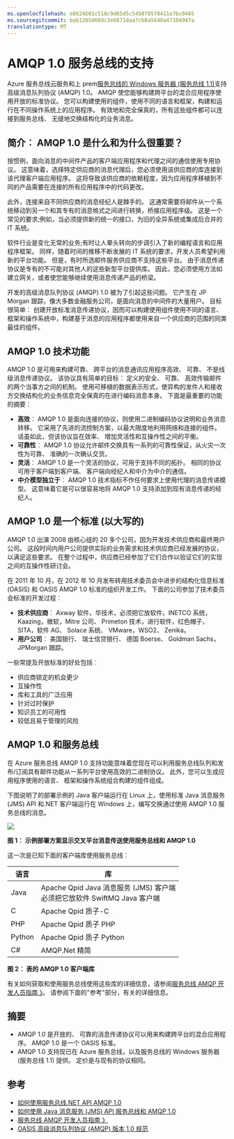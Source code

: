 ```yaml
---
ms.openlocfilehash: e8624b01c518c9d65d5c5458f85f8411e7bc0465
ms.sourcegitcommit: bab1265d669c3e6871daa7cb8a5640a47104947a
translationtype: MT
---
```

<properties 
    pageTitle="服务总线 AMQP 概述 |Microsoft Azure" 
    description="了解如何使用高级消息队列协议 (AMQP) 1.0 Azure 中。" 
    services="service-bus" 
    documentationCenter=".net" 
    authors="sethmanheim" 
    manager="timlt" 
    editor="mattshel"/>

<tags 
    ms.service="service-bus" 
    ms.workload="tbd" 
    ms.tgt_pltfrm="na" 
    ms.devlang="multiple" 
    ms.topic="article" 
    ms.date="07/21/2015" 
    ms.author="sethm"/>



# AMQP 1.0 服务总线的支持

Azure 服务总线云服务和上 prem[服务总线的 Windows 服务器 (服务总线 1.1)](https://msdn.microsoft.com/library/dn282144.aspx)支持高级消息队列协议 (AMQP) 1.0。 AMQP 使您能够构建跨平台的混合应用程序使用开放的标准协议。 您可以构建使用的组件，使用不同的语言和框架，构建和运行在不同操作系统上的应用程序。 有效地和完全保真的，所有这些组件都可以连接到服务总线、 无缝地交换结构化的业务消息。

## 简介︰ AMQP 1.0 是什么和为什么很重要？

按惯例，面向消息的中间件产品的客户端应用程序和代理之间的通信使用专用协议。 这意味着，选择特定供应商的消息代理后，您必须使用该供应商的库连接到该代理客户端应用程序。 这将导致该供应商的依赖程度，因为应用程序移植到不同的产品需要在连接的所有应用程序中的代码更改。 

此外，连接来自不同供应商的消息经纪人是棘手的。 这通常需要将邮件从一个系统移动到另一个和其专有的消息格式之间进行转换，桥接应用程序级。 这是一个常见的要求;例如，当必须提供新的统一的接口，为旧的全异系统或集成后合并的 IT 系统。

软件行业是变化无常的业务;有时让人晕头转向的步调引入了新的编程语言和应用程序框架。 同样，随着时间的推移不断发展的 IT 系统的要求，开发人员希望利用新的平台功能。 但是，有时所选邮件服务供应商不支持这些平台。 由于消息传递协议是专有的不可能对其他人的这些新型平台提供库。 因此，您必须使用方法如建立网关，或者使您能够继续使用消息传递产品的桥梁。

开发的高级消息队列协议 (AMQP) 1.0 被为了引起这些问题。 它产生在 JP Morgan 跟踪，像大多数金融服务公司，是面向消息的中间件的大量用户。 目标很简单︰ 创建开放标准消息传递协议，因而可以构建使用组件使用不同的语言、 框架和操作系统中，构建基于消息的应用程序都使用来自一个供应商的范围的同类最佳的组件。

## AMQP 1.0 技术功能

AMQP 1.0 是可用来构建可靠、 跨平台的消息通讯应用程序高效、 可靠、 不是线级消息传递协议。 该协议具有简单的目标︰ 定义的安全、 可靠、 高效传输邮件的两个当事方之间的机制。 使用可移植的数据表示形式，使异构的发件人和接收方交换结构化的业务信息完全保真的在进行编码消息本身。 下面是最重要的功能的摘要︰

*    **高效**︰ AMQP 1.0 是面向连接的协议，则使用二进制编码协议说明和业务消息转移。 它采用了先进的流控制方案，以最大限度地利用网络和连接的组件。 话虽如此，但该协议旨在效率、 增加灵活性和互操作性之间的平衡。
*    **可靠性**︰ AMQP 1.0 协议允许邮件交换具有一系列的可靠性保证，从火灾一次性为可靠、 准确的一次确认交货。
*    **灵活**︰ AMQP 1.0 是一个灵活的协议，可用于支持不同的拓扑。 相同的协议可用于客户端到客户端、 客户端向经纪人和中介为中介的通信。
*    **中介模型独立于**︰ AMQP 1.0 技术指标不作任何要求上使用代理的消息传递模型。 这意味着它是可以很容易地将 AMQP 1.0 支持添加到现有消息传递的经纪人。

## AMQP 1.0 是一个标准 (以大写的)

AMQP 1.0 出演 2008 由核心组的 20 多个公司，因为开发技术供应商和最终用户公司。 这段时间内用户公司提供实际的业务需求和技术供应商已经发展的协议，以满足这些要求。 在整个过程中，供应商已经参加了它们合作以验证它们的实现之间的互操作性研讨会。

在 2011 年 10 月，在 2012 年 10 月发布转用技术委员会中进步的结构化信息标准 (OASIS) 和 OASIS AMQP 1.0 标准的组织开发工作。 下面的公司参加了技术委员会标准的开发过程︰

*    **技术供应商**︰ Axway 软件，华技术，必须把它放软件，INETCO 系统，Kaazing，微软，Mitre 公司、 Primeton 技术，进行软件，红色帽子，SITA，软件 AG、 Solace 系统、 VMware，WSO2、 Zenika。
*    **用户公司**︰ 美国银行、 瑞士信贷银行、 德国 Boerse、 Goldman Sachs，JPMorgan 跟踪。

一些常提及开放标准的好处包括︰

*    供应商锁定的机会更少
*    互操作性
*    库和工具的广泛应用
*    针对过时保护
*    知识员工的可用性
*    较低且易于管理的风险

## AMQP 1.0 和服务总线

在 Azure 服务总线 AMQP 1.0 支持功能意味着您现在可以利用服务总线队列和发布/订阅具有邮件功能从一系列平台使用高效的二进制协议。 此外，您可以生成应用程序使用的语言、 框架和操作系统组合构建的组件组成。

下图说明了的部署示例的 Java 客户端运行在 Linux 上，使用标准 Java 消息服务 (JMS) API 和.NET 客户端运行在 Windows 上，编写交换通过使用 AMQP 1.0 服务总线的消息。

![][0]

**图 1︰ 示例部署方案显示交叉平台消息传送使用服务总线和 AMQP 1.0**

这一次是已知下面的客户端库使用服务总线︰

| 语言 | 库                                                                       |
|----------|-------------------------------------------------------------------------------|
| Java     | Apache Qpid Java 消息服务 (JMS) 客户端<br/>必须把它放软件 SwiftMQ Java 客户端 |
| C        | Apache Qpid 质子-C                                                          |
| PHP      | Apache Qpid 质子 PHP                                                        |
| Python   | Apache Qpid 质子 Python                                                     |
| C#       | AMQP.Net 精简                                                                |

**图 2︰ 表的 AMQP 1.0 客户端库**

有关如何获取和使用服务总线使用这些库的详细信息，请参阅[服务总线 AMQP 开发人员指南 》][]。 请参阅下面的"参考"部分，有关的详细信息。

## 摘要

*    AMQP 1.0 是开放的、 可靠的消息传递协议可以用来构建跨平台的混合应用程序。 AMQP 1.0 是一个 OASIS 标准。
*    AMQP 1.0 支持现已在 Azure 服务总线，以及服务总线的 Windows 服务器 (服务总线 1.1) 提供。 定价是与现有的协议相同。

## 参考

*    [如何使用服务总线.NET API AMQP 1.0](http://aka.ms/lym3vk)
*    [如何使用 Java 消息服务 (JMS) API 服务总线和 AMQP 1.0](http://aka.ms/ll1fm3)
*    [服务总线 AMQP 开发人员指南 》](http://msdn.microsoft.com/library/jj841071.aspx)
*    [OASIS 高级消息队列协议 (AMQP) 版本 1.0 规范](http://docs.oasis-open.org/amqp/core/v1.0/os/amqp-core-complete-v1.0-os.pdf)

[0]: ./media/service-bus-amqp-overview/Example1.png
[服务总线 AMQP 开发人员指南 》]: http://msdn.microsoft.com/library/jj841071.aspx
